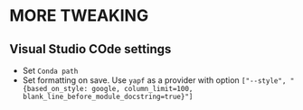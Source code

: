 # MORE TWEAKING

## Visual Studio COde settings

* Set `Conda path`
* Set formatting on save. Use `yapf` as a provider with option `["--style", "{based_on_style: google, column_limit=100, blank_line_before_module_docstring=true}"]`
